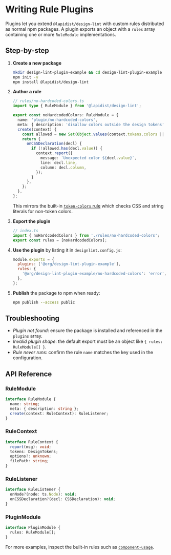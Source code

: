 # Writing Rule Plugins

Plugins let you extend `@lapidist/design-lint` with custom rules distributed as normal npm packages. A plugin exports an object with a `rules` array containing one or more `RuleModule` implementations.

## Step-by-step

1. **Create a new package**
   ```bash
   mkdir design-lint-plugin-example && cd design-lint-plugin-example
   npm init -y
   npm install @lapidist/design-lint
   ```
2. **Author a rule**

   ```ts
   // rules/no-hardcoded-colors.ts
   import type { RuleModule } from '@lapidist/design-lint';

   export const noHardcodedColors: RuleModule = {
     name: 'plugin/no-hardcoded-colors',
     meta: { description: 'disallow colors outside the design tokens' },
     create(context) {
       const allowed = new Set(Object.values(context.tokens.colors || {}));
       return {
         onCSSDeclaration(decl) {
           if (!allowed.has(decl.value)) {
             context.report({
               message: `Unexpected color ${decl.value}`,
               line: decl.line,
               column: decl.column,
             });
           }
         },
       };
     },
   };
   ```

   This mirrors the built-in [`token-colors` rule](../src/rules/token-colors.ts) which checks CSS and string literals for non-token colors.

3. **Export the plugin**
   ```ts
   // index.ts
   import { noHardcodedColors } from './rules/no-hardcoded-colors';
   export const rules = [noHardcodedColors];
   ```
4. **Use the plugin** by listing it in `designlint.config.js`:
   ```js
   module.exports = {
     plugins: ['@org/design-lint-plugin-example'],
     rules: {
       '@org/design-lint-plugin-example/no-hardcoded-colors': 'error',
     },
   };
   ```
5. **Publish** the package to npm when ready:
   ```bash
   npm publish --access public
   ```

## Troubleshooting

- _Plugin not found_: ensure the package is installed and referenced in the `plugins` array.
- _Invalid plugin shape_: the default export must be an object like `{ rules: RuleModule[] }`.
- _Rule never runs_: confirm the rule `name` matches the key used in the configuration.

## API Reference

### RuleModule

```ts
interface RuleModule {
  name: string;
  meta: { description: string };
  create(context: RuleContext): RuleListener;
}
```

### RuleContext

```ts
interface RuleContext {
  report(msg): void;
  tokens: DesignTokens;
  options?: unknown;
  filePath: string;
}
```

### RuleListener

```ts
interface RuleListener {
  onNode?(node: ts.Node): void;
  onCSSDeclaration?(decl: CSSDeclaration): void;
}
```

### PluginModule

```ts
interface PluginModule {
  rules: RuleModule[];
}
```

For more examples, inspect the built-in rules such as [`component-usage`](../src/rules/component-usage.ts).
